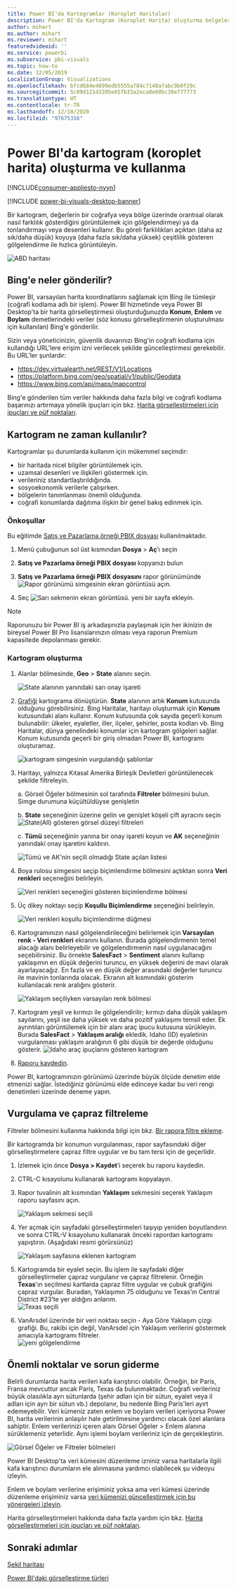 ```yaml
---
title: Power BI'da Kartogramlar (Koroplet Haritalar)
description: Power BI'da Kartogram (Koroplet Harita) oluşturma belgeleri
author: mihart
ms.author: mihart
ms.reviewer: mihart
featuredvideoid: ''
ms.service: powerbi
ms.subservice: pbi-visuals
ms.topic: how-to
ms.date: 12/05/2019
LocalizationGroup: Visualizations
ms.openlocfilehash: bfcd684e4899edb5555a784c7148a7abc9b0f29c
ms.sourcegitcommit: 5c09d121d3205e65fb33a2eca0e60bc30e777773
ms.translationtype: HT
ms.contentlocale: tr-TR
ms.lasthandoff: 12/18/2020
ms.locfileid: "97675316"
---
```

# <a name="create-and-use-filled-maps-choropleth-maps-in-power-bi"></a>Power BI'da kartogram (koroplet harita) oluşturma ve kullanma

[!INCLUDE[consumer-appliesto-nyyn](../includes/consumer-appliesto-nyyn.md)]

[!INCLUDE [power-bi-visuals-desktop-banner](../includes/power-bi-visuals-desktop-banner.md)]

Bir kartogram, değerlerin bir coğrafya veya bölge üzerinde orantısal olarak nasıl farklılık gösterdiğini görüntülemek için gölgelendirmeyi ya da tonlandırmayı veya desenleri kullanır.  Bu göreli farklılıkları açıktan (daha az sık/daha düşük) koyuya (daha fazla sık/daha yüksek) çeşitlilik gösteren gölgelendirme ile hızlıca görüntüleyin.    

![ABD haritası](media/power-bi-visualization-filled-maps-choropleths/large-map.png)

## <a name="what-is-sent-to-bing"></a>Bing'e neler gönderilir?
Power BI, varsayılan harita koordinatlarını sağlamak için Bing ile tümleşir (coğrafi kodlama adlı bir işlem). Power BI hizmetinde veya Power BI Desktop'ta bir harita görselleştirmesi oluşturduğunuzda **Konum**, **Enlem** ve **Boylam** demetlerindeki veriler (söz konusu görselleştirmenin oluşturulması için kullanılan) Bing'e gönderilir.

Sizin veya yöneticinizin, güvenlik duvarınızı Bing'in coğrafi kodlama için kullandığı URL'lere erişim izni verilecek şekilde güncelleştirmesi gerekebilir.  Bu URL'ler şunlardır:
- https://dev.virtualearth.net/REST/V1/Locations    
- https://platform.bing.com/geo/spatial/v1/public/Geodata    
- https://www.bing.com/api/maps/mapcontrol

Bing'e gönderilen tüm veriler hakkında daha fazla bilgi ve coğrafi kodlama başarınızı artırmaya yönelik ipuçları için bkz. [Harita görselleştirmeleri için ipuçları ve püf noktaları](power-bi-map-tips-and-tricks.md).

## <a name="when-to-use-a-filled-map"></a>Kartogram ne zaman kullanılır?
Kartogramlar şu durumlarda kullanım için mükemmel seçimdir:

* bir haritada nicel bilgiler görüntülemek için.
* uzamsal desenleri ve ilişkileri göstermek için.
* verileriniz standartlaştırıldığında.
* sosyoekonomik verilerle çalışırken.
* bölgelerin tanımlanması önemli olduğunda.
* coğrafi konumlarda dağıtıma ilişkin bir genel bakış edinmek için.

### <a name="prerequisites"></a>Önkoşullar
Bu eğitimde [Satış ve Pazarlama örneği PBIX dosyası](https://download.microsoft.com/download/9/7/6/9767913A-29DB-40CF-8944-9AC2BC940C53/Sales%20and%20Marketing%20Sample%20PBIX.pbix) kullanılmaktadır.
1. Menü çubuğunun sol üst kısmından **Dosya** > **Aç**’ı seçin
   
2. **Satış ve Pazarlama örneği PBIX dosyası** kopyanızı bulun

1. **Satış ve Pazarlama örneği PBIX dosyasını** rapor görünümünde ![Rapor görünümü simgesinin ekran görüntüsü](media/power-bi-visualization-kpi/power-bi-report-view.png) açın.

1. Seç ![Sarı sekmenin ekran görüntüsü.](media/power-bi-visualization-kpi/power-bi-yellow-tab.png) yeni bir sayfa ekleyin.

> [!NOTE]
> Raporunuzu bir Power BI iş arkadaşınızla paylaşmak için her ikinizin de bireysel Power BI Pro lisanslarınızın olması veya raporun Premium kapasitede depolanması gerekir.    

### <a name="create-a-filled-map"></a>Kartogram oluşturma
1. Alanlar bölmesinde, **Geo** \> **State** alanını seçin.    

   ![State alanının yanındaki sarı onay işareti](media/power-bi-visualization-filled-maps-choropleths/power-bi-state.png)
2. [Grafiği](power-bi-report-change-visualization-type.md) kartograma dönüştürün. **State** alanının artık **Konum** kutusunda olduğunu görebilirsiniz. Bing Haritalar, haritayı oluşturmak için **Konum** kutusundaki alanı kullanır.  Konum kutusunda çok sayıda geçerli konum bulunabilir: ülkeler, eyaletler, iller, ilçeler, şehirler, posta kodları vb. Bing Haritalar, dünya genelindeki konumlar için kartogram gölgeleri sağlar. Konum kutusunda geçerli bir giriş olmadan Power BI, kartogramı oluşturamaz.  

   ![kartogram simgesinin vurgulandığı şablonlar](media/power-bi-visualization-filled-maps-choropleths/img003.png)
3. Haritayı, yalnızca Kıtasal Amerika Birleşik Devletleri görüntülenecek şekilde filtreleyin.

   a.  Görsel Öğeler bölmesinin sol tarafında **Filtreler** bölmesini bulun. Simge durumuna küçültüldüyse genişletin

   b.  **State** seçeneğinin üzerine gelin ve genişlet köşeli çift ayracını seçin  
   ![State(All) gösteren görsel düzeyi filtreleri](media/power-bi-visualization-filled-maps-choropleths/img004.png)

   c.  **Tümü** seçeneğinin yanına bir onay işareti koyun ve **AK** seçeneğinin yanındaki onay işaretini kaldırın.

   ![Tümü ve AK'nin seçili olmadığı State açılan listesi](media/power-bi-visualization-filled-maps-choropleths/img005.png)
4. Boya rulosu simgesini seçip biçimlendirme bölmesini açtıktan sonra **Veri renkleri** seçeneğini belirleyin.

    ![Veri renkleri seçeneğini gösteren biçimlendirme bölmesi](media/power-bi-visualization-filled-maps-choropleths/power-bi-colors-data.png)

5. Üç dikey noktayı seçip **Koşullu Biçimlendirme** seçeneğini belirleyin.

    ![Veri renkleri koşullu biçimlendirme düğmesi](media/power-bi-visualization-filled-maps-choropleths/power-bi-conditional.png)

6. Kartogramınızın nasıl gölgelendirileceğini belirlemek için **Varsayılan renk - Veri renkleri** ekranını kullanın. Burada gölgelendirmenin temel alacağı alanı belirleyebilir ve gölgelendirmenin nasıl uygulanacağını seçebilirsiniz. Bu örnekte **SalesFact** > **Sentiment** alanını kullanıp yaklaşımın en düşük değerini turuncu, en yüksek değerini de mavi olarak ayarlayacağız. En fazla ve en düşük değer arasındaki değerler turuncu ile mavinin tonlarında olacak. Ekranın alt kısmındaki gösterim kullanılacak renk aralığını gösterir. 

    ![Yaklaşım seçiliyken varsayılan renk bölmesi](media/power-bi-visualization-filled-maps-choropleths/power-bi-sentiment-field.png)

7. Kartogram yeşil ve kırmızı ile gölgelendirilir; kırmızı daha düşük yaklaşım sayılarını, yeşil ise daha yüksek ve daha pozitif yaklaşımı temsil eder.  Ek ayrıntıları görüntülemek için bir alanı araç ipucu kutusuna sürükleyin.  Burada **SalesFact** > **Yaklaşım aralığı** ekledik. Idaho (ID) eyaletinin vurgulanması yaklaşım aralığının 6 gibi düşük bir değerde olduğunu gösterir.
   ![Idaho araç ipuçlarını gösteren kartogram](media/power-bi-visualization-filled-maps-choropleths/power-bi-idaho-filled-map.png)

10. [Raporu kaydedin](../create-reports/service-report-save.md).

Power BI, kartogramınızın görünümü üzerinde büyük ölçüde denetim elde etmenizi sağlar. İstediğiniz görünümü elde edinceye kadar bu veri rengi denetimleri üzerinde deneme yapın. 

## <a name="highlighting-and-cross-filtering"></a>Vurgulama ve çapraz filtreleme
Filtreler bölmesini kullanma hakkında bilgi için bkz. [Bir rapora filtre ekleme](../create-reports/power-bi-report-add-filter.md).

Bir kartogramda bir konumun vurgulanması, rapor sayfasındaki diğer görselleştirmelere çapraz filtre uygular ve bu tam tersi için de geçerlidir.

1. İzlemek için önce **Dosya > Kaydet**’i seçerek bu raporu kaydedin. 

2. CTRL-C kısayolunu kullanarak kartogramı kopyalayın.

3. Rapor tuvalinin alt kısmından **Yaklaşım** sekmesini seçerek Yaklaşım raporu sayfasını açın.

    ![Yaklaşım sekmesi seçili](media/power-bi-visualization-filled-maps-choropleths/power-bi-sentiment-tab.png)

4. Yer açmak için sayfadaki görselleştirmeleri taşıyıp yeniden boyutlandırın ve sonra CTRL-V kısayolunu kullanarak önceki rapordan kartogramı yapıştırın. (Aşağıdaki resmi görürsünüz)

   ![Yaklaşım sayfasına eklenen kartogram](media/power-bi-visualization-filled-maps-choropleths/power-bi-map.png)

5. Kartogramda bir eyalet seçin.  Bu işlem ile sayfadaki diğer görselleştirmeler çapraz vurgulanır ve çapraz filtrelenir. Örneğin **Texas**'ın seçilmesi kartlarda çapraz filtre uygular ve çubuk grafiğini çapraz vurgular. Buradan, Yaklaşımın 75 olduğunu ve Texas’ın Central District #23’te yer aldığını anlarım.   
   ![Texas seçili](media/power-bi-visualization-filled-maps-choropleths/power-bi-filter.png)
2. VanArsdel üzerinde bir veri noktası seçin - Aya Göre Yaklaşım çizgi grafiği. Bu, rakibi için değil, VanArsdel için Yaklaşım verilerini göstermek amacıyla kartogramı filtreler.  
   ![yeni gölgelendirme](media/power-bi-visualization-filled-maps-choropleths/power-bi-vanarsdel.png)

## <a name="considerations-and-troubleshooting"></a>Önemli noktalar ve sorun giderme
Belirli durumlarda harita verileri kafa karıştırıcı olabilir.  Örneğin, bir Paris, Fransa mevcuttur ancak Paris, Texas da bulunmaktadır. Coğrafi verileriniz büyük olasılıkla ayrı sütunlarda (şehir adları için bir sütun, eyalet veya il adları için ayrı bir sütun vb.) depolanır, bu nedenle Bing Paris'leri ayırt edemeyebilir. Veri kümeniz zaten enlem ve boylam verileri içeriyorsa Power BI, harita verilerinin anlaşılır hale getirilmesine yardımcı olacak özel alanlara sahiptir. Enlem verilerinizi içeren alanı Görsel Öğeler \> Enlem alanına sürüklemeniz yeterlidir.  Aynı işlemi boylam verileriniz için de gerçekleştirin.    

![Görsel Öğeler ve Filtreler bölmeleri](media/power-bi-visualization-filled-maps-choropleths/pbi-latitude.png)

Power BI Desktop'ta veri kümesini düzenleme izniniz varsa haritalarla ilgili kafa karıştırıcı durumların ele alınmasına yardımcı olabilecek şu videoyu izleyin.


Enlem ve boylam verilerine erişiminiz yoksa ama veri kümesi üzerinde düzenleme erişiminiz varsa [veri kümenizi güncelleştirmek için bu yönergeleri izleyin](https://support.office.com/article/Maps-in-Power-View-8A9B2AF3-A055-4131-A327-85CC835271F7).

Harita görselleştirmeleri hakkında daha fazla yardım için bkz. [Harita görselleştirmeleri için ipuçları ve püf noktaları](./power-bi-map-tips-and-tricks.md).

## <a name="next-steps"></a>Sonraki adımlar

[Şekil haritası](desktop-shape-map.md)

[Power BI'daki görselleştirme türleri](power-bi-visualization-types-for-reports-and-q-and-a.md)